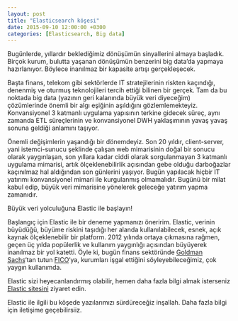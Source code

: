```yaml
---
layout: post
title: "Elasticsearch köşesi"
date: 2015-09-10 12:00:00 +0300
categories: [Elasticsearch, Big data]
---
```


Bugünlerde, yıllardır beklediğimiz dönüşümün sinyallerini almaya başladık. Birçok kurum, bulutta yaşanan dönüşümün benzerini big data’da yapmaya hazırlanıyor. Böylece inanılmaz bir kapasite artışı gerçekleşecek.

Başta finans, telekom gibi sektörlerde IT stratejilerinin riskten kaçındığı, denenmiş ve oturmuş teknolojileri tercih ettiği bilinen bir gerçek. Tam da bu noktada big data (yazının geri kalanında büyük veri diyeceğim) çözümlerinde önemli bir algı eşiğinin aşıldığını gözlemlemekteyiz. Konvansiyonel 3 katmanlı uygulama yapısının terkine gidecek süreç, aynı zamanda ETL süreçlerinin ve konvansiyonel DWH yaklaşımının yavaş yavaş sonuna geldiği anlamını taşıyor.

Önemli değişimlerin yaşandığı bir dönemdeyiz. Son 20 yıldır, client-server, yani istemci-sunucu şeklinde çalışan web mimarisinin doğal bir sonucu olarak yaygınlaşan, son yıllara kadar ciddi olarak sorgulanmayan 3 katmanlı uygulama mimarisi, artık ölçeklenebilirlik açısından gebe olduğu darboğazlar kaçınılmaz hal aldığından son günlerini yaşıyor. Bugün yapılacak hiçbir IT yatırımı konvansiyonel mimari ile kurgulanmış olmamalıdır. Bugünü bir milat kabul edip, büyük veri mimarisine yönelerek geleceğe yatırım yapma zamanıdır.

Büyük veri yolculuğuna Elastic ile başlayın!

Başlangıç için Elastic ile bir deneme yapmanızı öneririm. Elastic, verinin büyüdüğü, büyüme riskini taşıdığı her alanda kullanılabilecek, esnek, açık kaynak ölçeklenebilir bir platform. 2012 yılında ortaya çıkmasına rağmen, geçen üç yılda popülerlik ve kullanım yaygınlığı açısından büyüyerek inanılmaz bir yol katetti. Öyle ki, bugün finans sektöründe <a href="http://goldmansachs.com">Goldman Sachs</a>‘tan tutun <a href="http://fico.com">FICO</a>‘ya, kurumları işgal ettiğini söyleyebileceğimiz, çok yaygın kullanımda.

Elastic sizi heyecanlandırmış olabilir, hemen daha fazla bilgi almak isterseniz <a href="http://elastic.co">Elastic sitesini</a> ziyaret edin.

Elastic ile ilgili bu köşede yazılarımızı sürdüreceğiz inşallah. Daha fazla bilgi için iletişime geçebilirsiiz.

